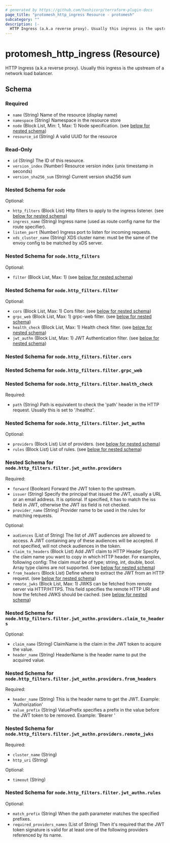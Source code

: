 ```yaml
---
# generated by https://github.com/hashicorp/terraform-plugin-docs
page_title: "protomesh_http_ingress Resource - protomesh"
subcategory: ""
description: |-
  HTTP Ingress (a.k.a reverse proxy). Usually this ingress is the upstream of a network load balancer.
---
```


# protomesh_http_ingress (Resource)

HTTP Ingress (a.k.a reverse proxy). Usually this ingress is the upstream of a network load balancer.



<!-- schema generated by tfplugindocs -->
## Schema

### Required

- `name` (String) Name of the resource (display name)
- `namespace` (String) Namespace in the resource store
- `node` (Block List, Min: 1, Max: 1) Node specification. (see [below for nested schema](#nestedblock--node))
- `resource_id` (String) A valid UUID for the resource

### Read-Only

- `id` (String) The ID of this resource.
- `version_index` (Number) Resource version index (unix timestamp in seconds)
- `version_sha256_sum` (String) Current version sha256 sum

<a id="nestedblock--node"></a>
### Nested Schema for `node`

Optional:

- `http_filters` (Block List) Http filters to apply to the ingress listener. (see [below for nested schema](#nestedblock--node--http_filters))
- `ingress_name` (String) Ingress name (used as route config name for the route specifier).
- `listen_port` (Number) Ingress port to listen for incoming requests.
- `xds_cluster_name` (String) XDS cluster name: must be the same of the envoy config to be matched by  xDS server.

<a id="nestedblock--node--http_filters"></a>
### Nested Schema for `node.http_filters`

Optional:

- `filter` (Block List, Max: 1) (see [below for nested schema](#nestedblock--node--http_filters--filter))

<a id="nestedblock--node--http_filters--filter"></a>
### Nested Schema for `node.http_filters.filter`

Optional:

- `cors` (Block List, Max: 1) Cors filter. (see [below for nested schema](#nestedblock--node--http_filters--filter--cors))
- `grpc_web` (Block List, Max: 1) grpc-web filter. (see [below for nested schema](#nestedblock--node--http_filters--filter--grpc_web))
- `health_check` (Block List, Max: 1) Health check filter. (see [below for nested schema](#nestedblock--node--http_filters--filter--health_check))
- `jwt_authn` (Block List, Max: 1) JWT Authentication filter. (see [below for nested schema](#nestedblock--node--http_filters--filter--jwt_authn))

<a id="nestedblock--node--http_filters--filter--cors"></a>
### Nested Schema for `node.http_filters.filter.cors`


<a id="nestedblock--node--http_filters--filter--grpc_web"></a>
### Nested Schema for `node.http_filters.filter.grpc_web`


<a id="nestedblock--node--http_filters--filter--health_check"></a>
### Nested Schema for `node.http_filters.filter.health_check`

Required:

- `path` (String) Path is equivalent to check the 'path' header in the HTTP request.  Usually this is set to '/healthz'.


<a id="nestedblock--node--http_filters--filter--jwt_authn"></a>
### Nested Schema for `node.http_filters.filter.jwt_authn`

Optional:

- `providers` (Block List) List of providers. (see [below for nested schema](#nestedblock--node--http_filters--filter--jwt_authn--providers))
- `rules` (Block List) List of rules. (see [below for nested schema](#nestedblock--node--http_filters--filter--jwt_authn--rules))

<a id="nestedblock--node--http_filters--filter--jwt_authn--providers"></a>
### Nested Schema for `node.http_filters.filter.jwt_authn.providers`

Required:

- `forward` (Boolean) Forward the JWT token to the upstream.
- `issuer` (String) Specify the principal that issued the JWT, usually a URL or an email address.  It is optional. If specified, it has to match the iss field in JWT, otherwise the JWT iss field is not checked.
- `provider_name` (String) Provider name to be used in the rules for matching requests.

Optional:

- `audiences` (List of String) The list of JWT audiences are allowed to access.  A JWT containing any of these audiences will be accepted.  If not specified, will not check audiences in the token.
- `claim_to_headers` (Block List) Add JWT claim to HTTP Header Specify the claim name you want to  copy in which HTTP header. For examples, following config:  The claim must be of type; string, int, double, bool.  Array type claims are not supported. (see [below for nested schema](#nestedblock--node--http_filters--filter--jwt_authn--providers--claim_to_headers))
- `from_headers` (Block List) Define where to extract the JWT from an HTTP request. (see [below for nested schema](#nestedblock--node--http_filters--filter--jwt_authn--providers--from_headers))
- `remote_jwks` (Block List, Max: 1) JWKS can be fetched from remote server via HTTP/HTTPS.  This field specifies the remote HTTP URI and how the fetched JWKS should be cached. (see [below for nested schema](#nestedblock--node--http_filters--filter--jwt_authn--providers--remote_jwks))

<a id="nestedblock--node--http_filters--filter--jwt_authn--providers--claim_to_headers"></a>
### Nested Schema for `node.http_filters.filter.jwt_authn.providers.claim_to_headers`

Optional:

- `claim_name` (String) ClaimName is the claim in the JWT token to acquire the value.
- `header_name` (String) HeaderName is the header name to put the acquired value.


<a id="nestedblock--node--http_filters--filter--jwt_authn--providers--from_headers"></a>
### Nested Schema for `node.http_filters.filter.jwt_authn.providers.from_headers`

Required:

- `header_name` (String) This is the header name to get the JWT. Example: 'Authorization'
- `value_prefix` (String) ValuePrefix specifies a prefix in the value before the JWT token to be removed.  Example: 'Bearer '


<a id="nestedblock--node--http_filters--filter--jwt_authn--providers--remote_jwks"></a>
### Nested Schema for `node.http_filters.filter.jwt_authn.providers.remote_jwks`

Required:

- `cluster_name` (String)
- `http_uri` (String)

Optional:

- `timeout` (String)



<a id="nestedblock--node--http_filters--filter--jwt_authn--rules"></a>
### Nested Schema for `node.http_filters.filter.jwt_authn.rules`

Optional:

- `match_prefix` (String) When the path parameter matches the specified prefixes.
- `required_providers_names` (List of String) Then it's required that the JWT token signature is valid for at least one of  the following providers referenced by its name.


